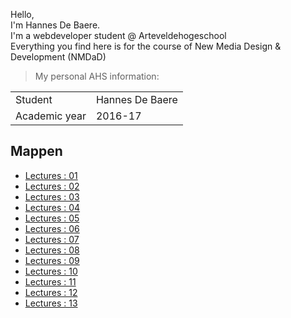 Hello, </br>
I'm Hannes De Baere. </br>
I'm a webdeveloper student @ Arteveldehogeschool </br>
Everything you find here is for the course of New Media Design & Development (NMDaD) </br>

> My personal AHS information:

|               |                 |
|-------------- | --------------- |
| Student       | Hannes De Baere |
| Academic year | 2016-17         |



Mappen
------

- [Lectures : 01](/lectures/01/)
- [Lectures : 02](/lectures/02/)
- [Lectures : 03](/lectures/03/)
- [Lectures : 04](/lectures/04/)
- [Lectures : 05](/lectures/05/)
- [Lectures : 06](/lectures/06/)
- [Lectures : 07](/lectures/07/)
- [Lectures : 08](/lectures/08/)
- [Lectures : 09](/lectures/09/)
- [Lectures : 10](/lectures/10/)
- [Lectures : 11](/lectures/11/)
- [Lectures : 12](/lectures/12/)
- [Lectures : 13](/lectures/13/)